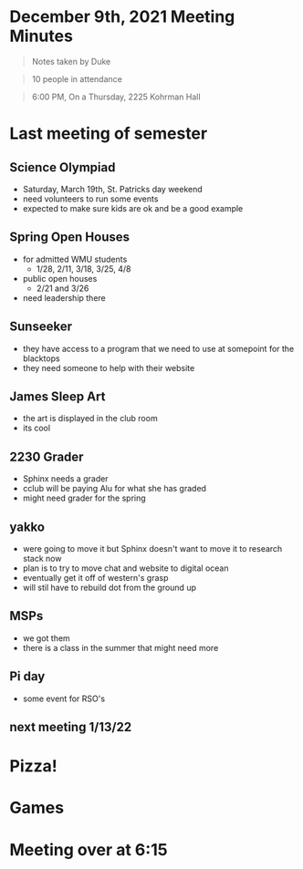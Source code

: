# December 9th, 2021 Meeting Minutes
> Notes taken by Duke

> 10 people in attendance

> 6:00 PM, On a Thursday, 2225 Kohrman Hall

# Last meeting of semester

## Science Olympiad
- Saturday, March 19th, St. Patricks day weekend
- need volunteers to run some events
- expected to make sure kids are ok and be a good example

## Spring Open Houses
- for admitted WMU students
    - 1/28, 2/11, 3/18, 3/25, 4/8
- public open houses
    - 2/21 and 3/26
- need leadership there

## Sunseeker
- they have access to a program that we need to use at somepoint for the blacktops
- they need someone to help with their website

## James Sleep Art
- the art is displayed in the club room
- its cool

## 2230 Grader
- Sphinx needs a grader
- cclub will be paying Alu for what she has graded
- might need grader for the spring

## yakko
- were going to move it but Sphinx doesn't want to move it to research stack now
- plan is to try to move chat and website to digital ocean
- eventually get it off of western's grasp
- will stil have to rebuild dot from the ground up

## MSPs
- we got them
- there is a class in the summer that might need more

## Pi day
- some event for RSO's

## next meeting 1/13/22

# Pizza!
# Games
# Meeting over at 6:15

